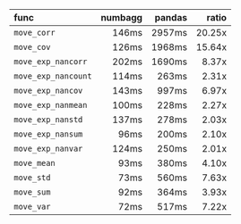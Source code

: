 | func                |   numbagg |   pandas |   ratio |
|:--------------------|----------:|---------:|--------:|
| `move_corr`         |     146ms |   2957ms |  20.25x |
| `move_cov`          |     126ms |   1968ms |  15.64x |
| `move_exp_nancorr`  |     202ms |   1690ms |   8.37x |
| `move_exp_nancount` |     114ms |    263ms |   2.31x |
| `move_exp_nancov`   |     143ms |    997ms |   6.97x |
| `move_exp_nanmean`  |     100ms |    228ms |   2.27x |
| `move_exp_nanstd`   |     137ms |    278ms |   2.03x |
| `move_exp_nansum`   |      96ms |    200ms |   2.10x |
| `move_exp_nanvar`   |     124ms |    250ms |   2.01x |
| `move_mean`         |      93ms |    380ms |   4.10x |
| `move_std`          |      73ms |    560ms |   7.63x |
| `move_sum`          |      92ms |    364ms |   3.93x |
| `move_var`          |      72ms |    517ms |   7.22x |
